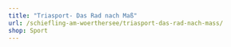 ```yaml
---
title: "Triasport- Das Rad nach Maß"
url: /schiefling-am-woerthersee/triasport-das-rad-nach-mass/
shop: Sport
---
```

